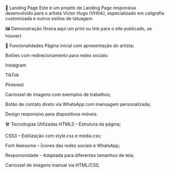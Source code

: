 🎨 Landing Page
Este é um projeto de Landing Page responsiva desenvolvido para o artista Victor Hugo (VHInk), especializado em caligrafia customizada e outros estilos de tatuagem.

🖼️ Demonstração
(Insira aqui um print ou link para o site publicado, se houver)

🚀 Funcionalidades
Página inicial com apresentação do artista;

Botões com redirecionamento para redes sociais:

Instagram

TikTok

Pinterest

Carrossel de imagens com exemplos de trabalhos;

Botão de contato direto via WhatsApp com mensagem personalizada;

Design responsivo para dispositivos móveis.

🛠️ Tecnologias Utilizadas
HTML5 – Estrutura da página;

CSS3 – Estilização com style.css e media.css;

Font Awesome – Ícones das redes sociais e WhatsApp;

Responsividade – Adaptada para diferentes tamanhos de tela;

Carrossel de imagens manual via HTML/CSS.
